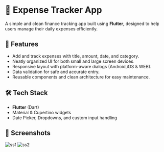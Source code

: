 # 💸 Expense Tracker App

A simple and clean finance tracking app built using **Flutter**, designed to help users manage their daily expenses efficiently.

## 📱 Features

- Add and track expenses with title, amount, date, and category.
- Neatly organized UI for both small and large screen devices.
- Responsive layout with platform-aware dialogs (Android,iOS & WEB).
- Data validation for safe and accurate entry.
- Reusable components and clean architecture for easy maintenance.

## 🛠️ Tech Stack

- **Flutter** (Dart)
- Material & Cupertino widgets
- Date Picker, Dropdowns, and custom input handling

## 📸 Screenshots

![ss1](https://github.com/user-attachments/assets/b765c939-81c8-4b5e-8c51-65fbc4278e95)
![ss2](https://github.com/user-attachments/assets/bdcc355b-ad24-4554-8e9f-4afbe6ea9ae3)
